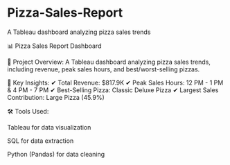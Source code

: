 # Pizza-Sales-Report
A Tableau dashboard analyzing pizza sales trends

📊 Pizza Sales Report Dashboard


🔹 Project Overview:
A Tableau dashboard analyzing pizza sales trends, including revenue, peak sales hours, and best/worst-selling pizzas.

📌 Key Insights:
✔ Total Revenue: $817.9K
✔ Peak Sales Hours: 12 PM - 1 PM & 4 PM - 7 PM
✔ Best-Selling Pizza: Classic Deluxe Pizza
✔ Largest Sales Contribution: Large Pizza (45.9%)

🛠️ Tools Used:

Tableau for data visualization

SQL for data extraction

Python (Pandas) for data cleaning
